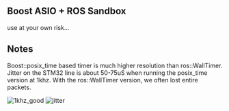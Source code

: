 ## Boost ASIO + ROS Sandbox
use at your own risk...

## Notes

Boost::posix_time based timer is much higher resolution than ros::WallTimer. Jitter on the STM32 line is about 50-75uS when running the posix_time version at 1khz. With the ros::WallTimer version, we often lost entire packets.

![1khz_good](https://raw.github.com/mikeferguson/asio_ros/master/doc/1khz_good.png)
![jitter](https://raw.github.com/mikeferguson/asio_ros/master/doc/jitter.png)
